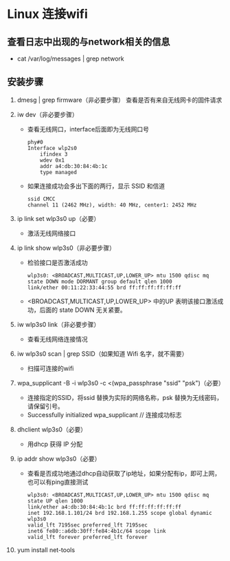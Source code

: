 # Linux 连接wifi

## 查看日志中出现的与network相关的信息

- cat /var/log/messages | grep network

## 安装步骤

1. dmesg | grep firmware（非必要步骤）
查看是否有来自无线网卡的固件请求

2. iw dev（非必要步骤）
    - 查看无线网口，interface后面即为无线网口号

        ``` shell
        phy#0
        Interface wlp2s0
            ifindex 3
            wdev 0x1
            addr a4:db:30:84:4b:1c
            type managed
        ```

    - 如果连接成功会多出下面的两行，显示 SSID 和信道

        ``` shell
        ssid CMCC
        channel 11 (2462 MHz), width: 40 MHz, center1: 2452 MHz
        ```

3. ip link set wlp3s0 up（必要）
    - 激活无线网络接口

4. ip link show wlp3s0（非必要步骤）
    - 检验接口是否激活成功

        ``` shell
        wlp3s0: <BROADCAST,MULTICAST,UP,LOWER_UP> mtu 1500 qdisc mq state DOWN mode DORMANT group default qlen 1000
        link/ether 00:11:22:33:44:55 brd ff:ff:ff:ff:ff:ff 
        ```

    - <BROADCAST,MULTICAST,UP,LOWER_UP> 中的UP 表明该接口激活成功，后面的 state DOWN 无关紧要。

5. iw wlp3s0 link（非必要步骤）
    - 查看无线网络连接情况

6. iw wlp3s0 scan | grep SSID（如果知道 Wifi 名字，就不需要）
    - 扫描可连接的wifi

7. wpa_supplicant -B -i wlp3s0 -c <(wpa_passphrase "ssid" "psk")（必要）
    - 连接指定的SSID，将ssid 替换为实际的网络名称，psk 替换为无线密码，请保留引号。
    - Successfully initialized wpa_supplicant //  连接成功标志

8. dhclient wlp3s0（必要）
    - 用dhcp 获得 IP 分配

9. ip addr show wlp3s0（必要）
    - 查看是否成功地通过dhcp自动获取了ip地址，如果分配有ip，即可上网，也可以有ping直接测试

        ``` shell
        wlp3s0: <BROADCAST,MULTICAST,UP,LOWER_UP> mtu 1500 qdisc mq state UP qlen 1000
        link/ether a4:db:30:84:4b:1c brd ff:ff:ff:ff:ff:ff
        inet 192.168.1.101/24 brd 192.168.1.255 scope global dynamic wlp3s0
        valid_lft 7195sec preferred_lft 7195sec
        inet6 fe80::a6db:30ff:fe84:4b1c/64 scope link 
        valid_lft forever preferred_lft forever
        ```

10. yum install net-tools